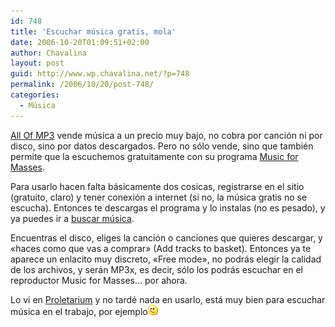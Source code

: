 ```yaml
---
id: 748
title: 'Escuchar música gratis, mola'
date: 2006-10-20T01:09:51+02:00
author: Chavalina
layout: post
guid: http://www.wp.chavalina.net/?p=748
permalink: /2006/10/20/post-748/
categories:
  - Música
---
```

<a href="http://www.allofmp3.com/" target="_blank">All Of MP3</a> vende música a un precio muy bajo, no cobra por canción ni por disco, sino por datos descargados. Pero no sólo vende, sino que también permite que la escuchemos gratuitamente con su programa <a href="http://music.allofmp3.com/info/musicformasses.shtml" target="_blank">Music for Masses</a>.

Para usarlo hacen falta básicamente dos cosicas, registrarse en el sitio (gratuito, claro) y tener conexión a internet (si no, la música gratis no se escucha). Entonces te descargas el programa y lo instalas (no es pesado), y ya puedes ir a <a href="http://music.allofmp3.com/added.shtml?date=today&#038;vol=1" target="_blank">buscar música</a>.

Encuentras el disco, eliges la canción o canciones que quieres descargar, y «haces como que vas a comprar» (Add tracks to basket). Entonces ya te aparece un enlacito muy discreto, «Free mode», no podrás elegir la calidad de los archivos, y serán MP3x, es decir, sólo los podrás escuchar en el reproductor Music for Masses… por ahora.

Lo vi en <a href="http://proletarium.org/2006/10/19/musica-para-las-masas/" target="_blank">Proletarium</a> y no tardé nada en usarlo, está muy bien para escuchar música en el trabajo, por ejemplo![emo](/imagenes/emoticonos/guino.gif)